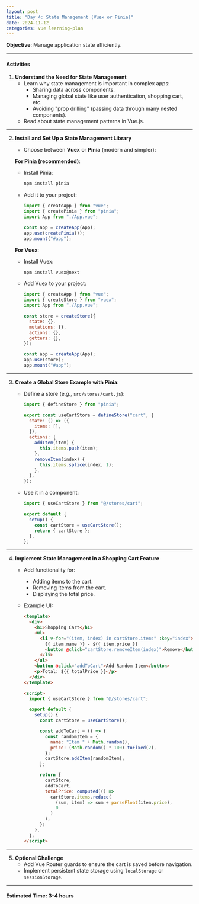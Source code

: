 ```yaml
---
layout: post
title: "Day 4: State Management (Vuex or Pinia)"
date: 2024-11-12
categories: vue learning-plan
---
```


**Objective**: Manage application state efficiently.

---

#### **Activities**

1. **Understand the Need for State Management**
   - Learn why state management is important in complex apps:
     - Sharing data across components.
     - Managing global state like user authentication, shopping cart, etc.
     - Avoiding "prop drilling" (passing data through many nested components).
   - Read about state management patterns in Vue.js.

---

2. **Install and Set Up a State Management Library**

   - Choose between **Vuex** or **Pinia** (modern and simpler):

   **For Pinia (recommended)**:

   - Install Pinia:
     ```bash
     npm install pinia
     ```
   - Add it to your project:

     ```javascript
     import { createApp } from "vue";
     import { createPinia } from "pinia";
     import App from "./App.vue";

     const app = createApp(App);
     app.use(createPinia());
     app.mount("#app");
     ```

   **For Vuex**:

   - Install Vuex:
     ```bash
     npm install vuex@next
     ```
   - Add Vuex to your project:

     ```javascript
     import { createApp } from "vue";
     import { createStore } from "vuex";
     import App from "./App.vue";

     const store = createStore({
       state: {},
       mutations: {},
       actions: {},
       getters: {},
     });

     const app = createApp(App);
     app.use(store);
     app.mount("#app");
     ```

---

3. **Create a Global Store**
   **Example with Pinia**:

   - Define a store (e.g., `src/stores/cart.js`):

     ```javascript
     import { defineStore } from "pinia";

     export const useCartStore = defineStore("cart", {
       state: () => ({
         items: [],
       }),
       actions: {
         addItem(item) {
           this.items.push(item);
         },
         removeItem(index) {
           this.items.splice(index, 1);
         },
       },
     });
     ```

   - Use it in a component:

     ```javascript
     import { useCartStore } from "@/stores/cart";

     export default {
       setup() {
         const cartStore = useCartStore();
         return { cartStore };
       },
     };
     ```

---

4. **Implement State Management in a Shopping Cart Feature**

   - Add functionality for:
     - Adding items to the cart.
     - Removing items from the cart.
     - Displaying the total price.
   - Example UI:

     ```html
     <template>
       <div>
         <h1>Shopping Cart</h1>
         <ul>
           <li v-for="(item, index) in cartStore.items" :key="index">
             {{ item.name }} - ${{ item.price }}
             <button @click="cartStore.removeItem(index)">Remove</button>
           </li>
         </ul>
         <button @click="addToCart">Add Random Item</button>
         <p>Total: ${{ totalPrice }}</p>
       </div>
     </template>

     <script>
       import { useCartStore } from "@/stores/cart";

       export default {
         setup() {
           const cartStore = useCartStore();

           const addToCart = () => {
             const randomItem = {
               name: "Item " + Math.random(),
               price: (Math.random() * 100).toFixed(2),
             };
             cartStore.addItem(randomItem);
           };

           return {
             cartStore,
             addToCart,
             totalPrice: computed(() =>
               cartStore.items.reduce(
                 (sum, item) => sum + parseFloat(item.price),
                 0
               )
             ),
           };
         },
       };
     </script>
     ```

---

5. **Optional Challenge**
   - Add Vue Router guards to ensure the cart is saved before navigation.
   - Implement persistent state storage using `localStorage` or `sessionStorage`.

---

#### **Estimated Time**: 3–4 hours
